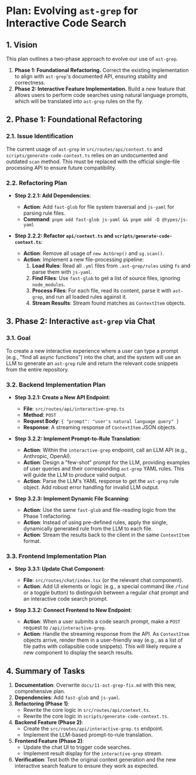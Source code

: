 # Plan: Evolving `ast-grep` for Interactive Code Search

## 1. Vision

This plan outlines a two-phase approach to evolve our use of `ast-grep`.
1.  **Phase 1: Foundational Refactoring.** Correct the existing implementation to align with `ast-grep`'s documented API, ensuring stability and correctness.
2.  **Phase 2: Interactive Feature Implementation.** Build a new feature that allows users to perform code searches using natural language prompts, which will be translated into `ast-grep` rules on the fly.

## 2. Phase 1: Foundational Refactoring

### 2.1. Issue Identification

The current usage of `ast-grep` in `src/routes/api/context.ts` and `scripts/generate-code-context.ts` relies on an undocumented and outdated `scan` method. This must be replaced with the official single-file processing API to ensure future compatibility.

### 2.2. Refactoring Plan

-   **Step 2.2.1: Add Dependencies**:
    -   **Action**: Add `fast-glob` for file system traversal and `js-yaml` for parsing rule files.
    -   **Command**: `pnpm add fast-glob js-yaml && pnpm add -D @types/js-yaml`

-   **Step 2.2.2: Refactor `api/context.ts` and `scripts/generate-code-context.ts`**:
    -   **Action**: Remove all usage of `new AstGrep()` and `sg.scan()`.
    -   **Action**: Implement a new file-processing pipeline:
        1.  **Load Rules**: Read all `.yml` files from `.ast-grep/rules` using `fs` and parse them with `js-yaml`.
        2.  **Find Files**: Use `fast-glob` to get a list of source files, ignoring `node_modules`.
        3.  **Process Files**: For each file, read its content, parse it with `ast-grep`, and run all loaded rules against it.
        4.  **Stream Results**: Stream found matches as `ContextItem` objects.

## 3. Phase 2: Interactive `ast-grep` via Chat

### 3.1. Goal

To create a new interactive experience where a user can type a prompt (e.g., "find all async functions") into the chat, and the system will use an LLM to generate an `ast-grep` rule and return the relevant code snippets from the entire repository.

### 3.2. Backend Implementation Plan

-   **Step 3.2.1: Create a New API Endpoint**:
    -   **File**: `src/routes/api/interactive-grep.ts`
    -   **Method**: `POST`
    -   **Request Body**: `{ "prompt": "user's natural language query" }`
    -   **Response**: A streaming response of `ContextItem` JSON objects.

-   **Step 3.2.2: Implement Prompt-to-Rule Translation**:
    -   **Action**: Within the `interactive-grep` endpoint, call an LLM API (e.g., Anthropic, OpenAI).
    -   **Action**: Design a "few-shot" prompt for the LLM, providing examples of user queries and their corresponding `ast-grep` YAML rules. This will guide the LLM to produce valid output.
    -   **Action**: Parse the LLM's YAML response to get the `ast-grep` rule object. Add robust error handling for invalid LLM output.

-   **Step 3.2.3: Implement Dynamic File Scanning**:
    -   **Action**: Use the same `fast-glob` and file-reading logic from the Phase 1 refactoring.
    -   **Action**: Instead of using pre-defined rules, apply the single, dynamically generated rule from the LLM to each file.
    -   **Action**: Stream the results back to the client in the same `ContextItem` format.

### 3.3. Frontend Implementation Plan

-   **Step 3.3.1: Update Chat Component**:
    -   **File**: `src/routes/chat/index.tsx` (or the relevant chat component).
    -   **Action**: Add UI elements or logic (e.g., a special command like `/find` or a toggle button) to distinguish between a regular chat prompt and an interactive code search prompt.

-   **Step 3.3.2: Connect Frontend to New Endpoint**:
    -   **Action**: When a user submits a code search prompt, make a `POST` request to `/api/interactive-grep`.
    -   **Action**: Handle the streaming response from the API. As `ContextItem` objects arrive, render them in a user-friendly way (e.g., as a list of file paths with collapsible code snippets). This will likely require a new component to display the search results.

## 4. Summary of Tasks

1.  **Documentation**: Overwrite `docs/11-ast-grep-fix.md` with this new, comprehensive plan.
2.  **Dependencies**: Add `fast-glob` and `js-yaml`.
3.  **Refactoring (Phase 1)**:
    -   Rewrite the core logic in `src/routes/api/context.ts`.
    -   Rewrite the core logic in `scripts/generate-code-context.ts`.
4.  **Backend Feature (Phase 2)**:
    -   Create the `src/routes/api/interactive-grep.ts` endpoint.
    -   Implement the LLM-based prompt-to-rule translation.
5.  **Frontend Feature (Phase 2)**:
    -   Update the chat UI to trigger code searches.
    -   Implement result display for the `interactive-grep` stream.
6.  **Verification**: Test both the original context generation and the new interactive search feature to ensure they work as expected. 